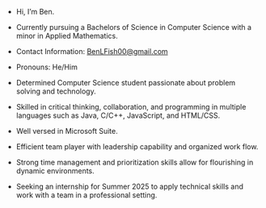 - Hi, I’m Ben.
-  Currently pursuing a Bachelors of Science in Computer Science with a minor in Applied Mathematics.
-  Contact Information: BenLFish00@gmail.com
-  Pronouns: He/Him
  
-  Determined Computer Science student passionate about problem solving and technology.
-  Skilled in critical thinking, collaboration, and programming in multiple languages such as Java, C/C++, JavaScript, and HTML/CSS.
-  Well versed in Microsoft Suite.
-  Efficient team player with leadership capability and organized work flow.
-  Strong time management and prioritization skills allow for flourishing in dynamic environments.
-  Seeking an internship for Summer 2025 to apply technical skills and work with a team in a professional setting.
  

<!---
BenjaminFisher1/BenjaminFisher1 is a ✨ special ✨ repository because its `README.md` (this file) appears on your GitHub profile.
You can click the Preview link to take a look at your changes.
--->
